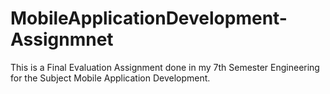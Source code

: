 # MobileApplicationDevelopment-Assignmnet
 This is a Final Evaluation Assignment done in my 7th Semester Engineering for the Subject Mobile Application Development. 
